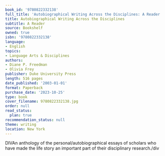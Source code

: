 ```yaml
---
book_id: '9780822332138'
full_title: 'Autobiographical Writing Across the Disciplines: A Reader'
title: Autobiographical Writing Across the Disciplines
subtitle: A Reader
source: Bookshelf
owned: true
isbn: '9780822332138'
language:
- English
topics:
- Language Arts & Disciplines
authors:
- Diane P. Freedman
- Olivia Frey
publisher: Duke University Press
length: 516 pages
date_published: '2003-01-01'
format: Paperback
purchase_date: '2023-10-25'
type: book
cover_filename: 9780822332138.jpg
order: null
read_status:
  plan: true
recommendation_status: null
theme: writing
location: New York
---
```

DIVAn anthology of the personal/autobiographical essays of scholars who have made the life story an important part of their disciplinary research./div


